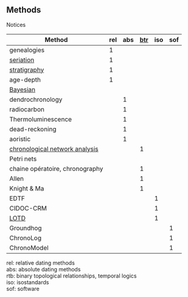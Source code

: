 ## Methods

Notices

| Method            | rel | abs | [btr](logics.md) | iso | sof |
|-------------------|-----|-----|-----|-----|----|
| genealogies       | 1   |     |     |     |    |
| [seriation](seriation.md)         | 1   |     |     |     |    |
| [stratigraphy](stratigraphy.md)      | 1   |     |     |     |    |
| age-depth		    | 1   |     |     |     |    |
| [Bayesian](bayesian.md)          |     |     |     |     |    |
| dendrochronology  |     | 1   |     |     |    |
| radiocarbon       |     | 1   |     |     |    |
| Thermoluminescence|     | 1   |     |     |    |
| dead-reckoning    |     | 1   |     |     |    |
| aoristic          |     | 1   |     |     |    |
| [chronological network analysis](networks.md) |     |     | 1   |     |    |
| Petri nets        |     |     |     |     |    |
| chaine opératoire, chronography |     |     | 1   |     |    |
| Allen             |     |     | 1   |     |    |
| Knight & Ma       |     |     | 1   |     |    |
| EDTF              |     |     |     | 1   |    |
| CIDOC-CRM         |     |     |     | 1   |    |
| [LOTD](lotd.md)              |     |     |     | 1   |    |
| Groundhog         |     |     |     |     | 1  |
| ChronoLog         |     |     |     |     | 1  |
| ChronoModel       |     |     |     |     | 1  |

rel: relative dating methods  
abs: absolute dating methods  
rtb: binary topological relationships, temporal logics  
iso: isostandards  
sof: software  